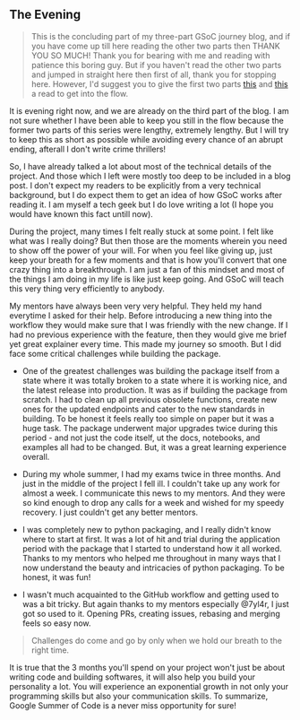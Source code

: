 ## The Evening

> This is the concluding part of my three-part GSoC journey blog, and if you have come up till here reading the other two parts then THANK YOU SO MUCH! Thank you for bearing with me and reading with patience this boring guy. But if you haven't read the other two parts and jumped in straight here then first of all, thank you for stopping here. However, I'd suggest you to give the first two parts [this](./what-gsoc-taught-me-the-morning.md) and [this](./the-afternoon.md) a read to get into the flow.


It is evening right now, and we are already on the third part of the blog. I am not sure whether I have been able to keep you still in the flow because the former two parts of this series were lengthy, extremely lengthy. But I will try to keep this as short as possible while avoiding every chance of an abrupt ending, afterall I don't write crime thrillers!


So, I have already talked a lot about most of the technical details of the project. And those which I left were mostly too deep to be included in a blog post. I don't expect my readers to be explicitly from a very technical background, but I do expect them to get an idea of how GSoC works after reading it. I am myself a tech geek but I do love writing a lot (I hope you would have known this fact untill now). 

During the project, many times I felt really stuck at some point. I felt like what was I really doing? But then those are the moments wherein you need to show off the power of your will. For when you feel like giving up, just keep your breath for a few moments and that is how you'll convert that one crazy thing into a breakthrough. I am just a fan of this mindset and most of the things I am doing in my life is like just keep going. And GSoC will teach this very thing very efficiently to anybody.

My mentors have always been very very helpful. They held my hand everytime I asked for their help. Before introducing a new thing into the workflow they would make sure that I was friendly with the new change. If I had no previous experience with the feature, then they would give me brief yet great explainer every time. This made my journey so smooth. But I did face some critical challenges while building the package.

+ One of the greatest challenges was building the package itself from a state where it was totally broken to a state where it is working nice, and the latest release into production. It was as if building the package from scratch. I had to clean up all previous obsolete functions, create new ones for the updated endpoints and cater to the new standards in building. To be honest it feels really too simple on paper but it was a huge task. The package underwent major upgrades twice during this period - and not just the code itself, ut the docs, notebooks, and examples all had to be changed. But, it was a great learning experience overall.

+ During my whole summer, I had my exams twice in three months. And just in the middle of the project I fell ill. I couldn't take up any work for almost a week. I communicate this news to my mentors. And they were so kind enough to drop any calls for a week and wished for my speedy recovery. I just couldn't get any better mentors.

+ I was completely new to python packaging, and I really didn't know where to start at first. It was a lot of hit and trial during the application period with the package that I started to understand how it all worked. Thanks to my mentors who helped me throughout in many ways that I now understand the beauty and intricacies of python packaging. To be honest, it was fun!

+ I wasn't much acquainted to the GitHub workflow and getting used to was a bit tricky. But again thanks to my mentors especially @7yl4r, I just got so used to it. Opening PRs, creating issues, rebasing and merging feels so easy now.

> Challenges do come and go by only when we hold our breath to the right time. 

It is true that the 3 months you'll spend on your project won't just be about writing code and building softwares, it will also help you build your personality a lot. You will experience an exponential growth in not only your programming skills but also your communication skills. To summarize, Google Summer of Code is a never miss opportunity for sure!
